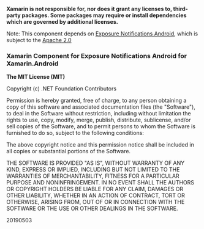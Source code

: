 **Xamarin is not responsible for, nor does it grant any licenses to, third-party packages. Some packages may require or install dependencies which are governed by additional licenses.**

Note: This component depends on [Exposure Notifications Android](https://github.com/google/exposure-notifications-android), which is subject to the [Apache 2.0](https://github.com/google/exposure-notifications-android/blob/master/LICENSE)

### Xamarin Component for Exposure Notifications Android for Xamarin.Android

**The MIT License (MIT)**

Copyright (c) .NET Foundation Contributors

Permission is hereby granted, free of charge, to any person obtaining a copy of this software and associated documentation files (the "Software"), to deal in the Software without restriction, including without limitation the rights to use, copy, modify, merge, publish, distribute, sublicense, and/or sell copies of the Software, and to permit persons to whom the Software is furnished to do so, subject to the following conditions:

The above copyright notice and this permission notice shall be included in all copies or substantial portions of the Software.

THE SOFTWARE IS PROVIDED "AS IS", WITHOUT WARRANTY OF ANY KIND, EXPRESS OR IMPLIED, INCLUDING BUT NOT LIMITED TO THE WARRANTIES OF MERCHANTABILITY, FITNESS FOR A PARTICULAR PURPOSE AND NONINFRINGEMENT. IN NO EVENT SHALL THE AUTHORS OR COPYRIGHT HOLDERS BE LIABLE FOR ANY CLAIM, DAMAGES OR OTHER LIABILITY, WHETHER IN AN ACTION OF CONTRACT, TORT OR OTHERWISE, ARISING FROM, OUT OF OR IN CONNECTION WITH THE SOFTWARE OR THE USE OR OTHER DEALINGS IN THE SOFTWARE.

20190503
